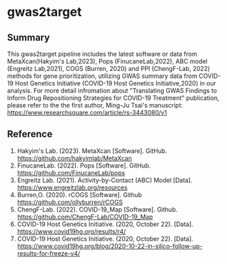 # gwas2target


## Summary
This gwas2target pipeline includes the latest software or data from MetaXcan(Hakyim's Lab,2023), Pops (FinucaneLab,2022), ABC model (Engreitz Lab,2021), COGS (Burren, 2020) and PPI (ChengF-Lab, 2022) methods for gene prioritization, utilizing GWAS summary data from COVID-19 Host Genetics Initiative (COVID-19 Host Genetics Initiative,2020) in our analysis. For more detail infromation about "Translating GWAS Findings to Inform Drug Repositioning Strategies for COVID-19 Treatment" publication, please refer to the the first author, Ming-Ju Tsai's manuscript: https://www.researchsquare.com/article/rs-3443080/v1 <br>


## Reference
1. Hakyim's Lab. (2023). MetaXcan [Software]. GitHub. https://github.com/hakyimlab/MetaXcan
2. FinucaneLab. (2022). Pops [Software]. GitHub. https://github.com/FinucaneLab/pops
3. Engreitz Lab. (2021). Activity-by-Contact (ABC) Model [Data]. https://www.engreitzlab.org/resources
4. Burren,O. (2020). rCOGS [Software]. Github https://github.com/ollyburren/rCOGS
5. ChengF-Lab. (2022). COVID-19_Map [Software]. Github.  https://github.com/ChengF-Lab/COVID-19_Map
6. COVID-19 Host Genetics Initiative. (2020, October 22). [Data]. https://www.covid19hg.org/results/r4/
7. COVID-19 Host Genetics Initiative. (2020, October 22). [Data]. https://www.covid19hg.org/blog/2020-10-22-in-silico-follow-up-results-for-freeze-v4/

